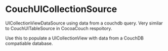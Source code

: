 # CouchUICollectionSource

UICollectionViewDataSource using data from a couchdb query.
Very similar to CouchUITableSource in CocoaCouch respoitory.

Use this to populate a UICollectionView with data from a CouchDB compatiable database.
